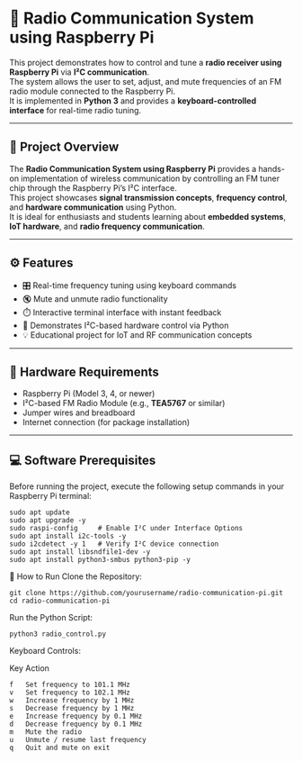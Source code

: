 # 📡 Radio Communication System using Raspberry Pi  

This project demonstrates how to control and tune a **radio receiver using Raspberry Pi** via **I²C communication**.  
The system allows the user to set, adjust, and mute frequencies of an FM radio module connected to the Raspberry Pi.  
It is implemented in **Python 3** and provides a **keyboard-controlled interface** for real-time radio tuning.  

---

## 🎯 Project Overview  

The **Radio Communication System using Raspberry Pi** provides a hands-on implementation of wireless communication by controlling an FM tuner chip through the Raspberry Pi’s I²C interface.  
This project showcases **signal transmission concepts**, **frequency control**, and **hardware communication** using Python.  
It is ideal for enthusiasts and students learning about **embedded systems**, **IoT hardware**, and **radio frequency communication**.

---

## ⚙️ Features  

- 🎛️ Real-time frequency tuning using keyboard commands  
- 🔇 Mute and unmute radio functionality  
- ⏱️ Interactive terminal interface with instant feedback  
- 🧠 Demonstrates I²C-based hardware control via Python  
- 💡 Educational project for IoT and RF communication concepts  

---

## 🧩 Hardware Requirements  

- Raspberry Pi (Model 3, 4, or newer)  
- I²C-based FM Radio Module (e.g., **TEA5767** or similar)  
- Jumper wires and breadboard  
- Internet connection (for package installation)  

---

## 💻 Software Prerequisites  

Before running the project, execute the following setup commands in your Raspberry Pi terminal:

```
sudo apt update
sudo apt upgrade -y
sudo raspi-config     # Enable I²C under Interface Options
sudo apt install i2c-tools -y
sudo i2cdetect -y 1   # Verify I²C device connection
sudo apt install libsndfile1-dev -y
sudo apt install python3-smbus python3-pip -y
```
🚀 How to Run
Clone the Repository:
```
git clone https://github.com/yourusername/radio-communication-pi.git
cd radio-communication-pi
```

Run the Python Script:
```
python3 radio_control.py
```

Keyboard Controls:

Key	Action
```
f	Set frequency to 101.1 MHz
v	Set frequency to 102.1 MHz
w	Increase frequency by 1 MHz
s	Decrease frequency by 1 MHz
e	Increase frequency by 0.1 MHz
d	Decrease frequency by 0.1 MHz
m	Mute the radio
u	Unmute / resume last frequency
q	Quit and mute on exit
```
